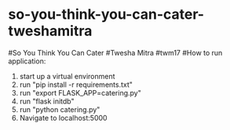 # so-you-think-you-can-cater-tweshamitra

#So You Think You Can Cater
#Twesha Mitra
#twm17
#How to run application:
1. start up a virtual environment
2. run "pip install -r requirements.txt"
3. run "export FLASK_APP=catering.py"
4. run "flask initdb"
5. run "python catering.py"
6. Navigate to localhost:5000
